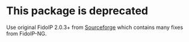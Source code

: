 # This package is deprecated

Use original FidoIP 2.0.3+ from [Sourceforge](https://sourceforge.net/projects/fidoip/)
which contains many fixes from FidoIP-NG.
